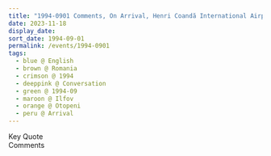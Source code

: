 ```yaml
---
title: "1994-0901 Comments, On Arrival, Henri Coandă International Airport, Otopeni (15 kms N of Bucharest), Ilfov, Romania"
date: 2023-11-18
display_date: 
sort_date: 1994-09-01
permalink: /events/1994-0901
tags:
  - blue @ English
  - brown @ Romania
  - crimson @ 1994
  - deeppink @ Conversation
  - green @ 1994-09
  - maroon @ Ilfov
  - orange @ Otopeni
  - peru @ Arrival
---
```


<wave-list>
  <list-title color="green" width="75">Key Quote</list-title>
  <list-item color="BlanchedAlmond"  width="200"></list-item>
  <list-item color="Lavender"></list-item>
  <list-item color="BlanchedAlmond"></list-item>
</wave-list>

<br>

<wave-list>
  <list-title color="green" width="75">Comments</list-title>
  <list-item color="BlanchedAlmond"  width="200"></list-item>
  <list-item color="Lavender"></list-item>
  <list-item color="BlanchedAlmond"></list-item>
</wave-list>